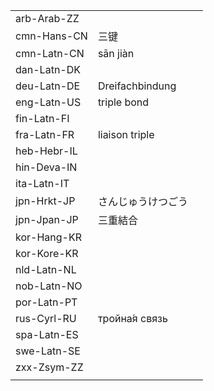 | | | |
|-|-|-|
| arb-Arab-ZZ |  |  |
| cmn-Hans-CN | 三键 |  |
| cmn-Latn-CN | sān jiàn |  |
| dan-Latn-DK |  |  |
| deu-Latn-DE | Dreifachbindung |  |
| eng-Latn-US | triple bond |  |
| fin-Latn-FI |  |  |
| fra-Latn-FR | liaison triple |  |
| heb-Hebr-IL |  |  |
| hin-Deva-IN |  |  |
| ita-Latn-IT |  |  |
| jpn-Hrkt-JP | さんじゅうけつごう |  |
| jpn-Jpan-JP | 三重結合 |  |
| kor-Hang-KR |  |  |
| kor-Kore-KR |  |  |
| nld-Latn-NL |  |  |
| nob-Latn-NO |  |  |
| por-Latn-PT |  |  |
| rus-Cyrl-RU | тройна́я связь |  |
| spa-Latn-ES |  |  |
| swe-Latn-SE |  |  |
| zxx-Zsym-ZZ |  |  |
|  |  |  |